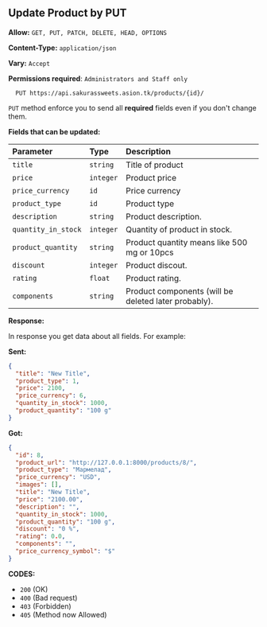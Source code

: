 ## Update Product by PUT

**Allow:** `GET, PUT, PATCH, DELETE, HEAD, OPTIONS`

**Content-Type:** `application/json`

**Vary:** `Accept`

**Permissions required**: `Administrators and Staff only`

```
  PUT https://api.sakurassweets.asion.tk/products/{id}/
```

`PUT` method enforce you to send all **required** fields even if you don't change them.

**Fields that can be updated:**

| Parameter           | Type      | Description                                          |
| :------------------ | :-------- | :--------------------------------------------------- |
| `title`             | `string`  | Title of product                                     |
| `price`             | `integer` | Product price                                        |
| `price_currency`    | `id`      | Price currency                                       |
| `product_type`      | `id`      | Product type                                         |
| `description`       | `string`  | Product description.                                 |
| `quantity_in_stock` | `integer` | Quantity of product in stock.                        |
| `product_quantity`  | `string`  | Product quantity means like 500 mg or 10pcs          |
| `discount`          | `integer` | Product discout.                                     |
| `rating`            | `float`   | Product rating.                                      |
| `components`        | `string`  | Product components (will be deleted later probably). |

**Response:**

In response you get data about all fields. For example:

**Sent:**

```json
{
  "title": "New Title",
  "product_type": 1,
  "price": 2100,
  "price_currency": 6,
  "quantity_in_stock": 1000,
  "product_quantity": "100 g"
}
```

**Got:**

```json
{
  "id": 8,
  "product_url": "http://127.0.0.1:8000/products/8/",
  "product_type": "Мармелад",
  "price_currency": "USD",
  "images": [],
  "title": "New Title",
  "price": "2100.00",
  "description": "",
  "quantity_in_stock": 1000,
  "product_quantity": "100 g",
  "discount": "0 %",
  "rating": 0.0,
  "components": "",
  "price_currency_symbol": "$"
}
```

**CODES:**

- `200` (OK)
- `400` (Bad request)
- `403` (Forbidden)
- `405` (Method now Allowed)
